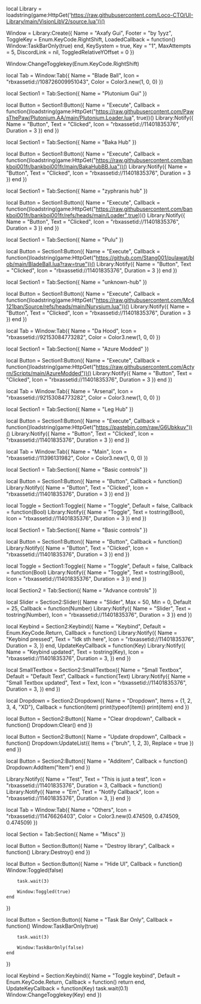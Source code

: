 local Library = loadstring(game:HttpGet('https://raw.githubusercontent.com/Loco-CTO/UI-Library/main/VisionLibV2/source.lua'))()

Window = Library:Create({
	Name = "Axafy Gui",
	Footer = "by 1yyz",
	ToggleKey = Enum.KeyCode.RightShift,
	LoadedCallback = function()
		Window:TaskBarOnly(true)
	end,
	KeySystem = true,
	Key = "1",
	MaxAttempts = 5,
	DiscordLink = nil,
	ToggledRelativeYOffset = 0
})

Window:ChangeTogglekey(Enum.KeyCode.RightShift)

local Tab = Window:Tab({
	Name = "Blade Ball",
	Icon = "rbxassetid://108726009951043",
	Color = Color3.new(1, 0, 0)
})

local Section1 = Tab:Section({
	Name = "Plutonium Gui"
})

local Button = Section1:Button({
	Name = "Execute",
	Callback = function()loadstring(game:HttpGet("https://raw.githubusercontent.com/PawsThePaw/Plutonium.AA/main/Plutonium.Loader.lua", true))()
		Library:Notify({
			Name = "Button",
			Text = "Clicked",
			Icon = "rbxassetid://11401835376",
			Duration = 3
		})
	end
})

local Section1 = Tab:Section({
	Name = "Baka Hub"
})

local Button = Section1:Button({
	Name = "Execute",
	Callback = function()loadstring(game:HttpGet("https://raw.githubusercontent.com/bankboi001fr/bankboi001fr/main/BakaHubBB.lua"))()
		Library:Notify({
			Name = "Button",
			Text = "Clicked",
			Icon = "rbxassetid://11401835376",
			Duration = 3
		})
	end
})

local Section1 = Tab:Section({
	Name = "zyphranis hub"
})

local Button = Section1:Button({
	Name = "Execute",
	Callback = function()loadstring(game:HttpGet("https://raw.githubusercontent.com/bankboi001fr/bankboi001fr/refs/heads/main/Loader",true))()
		Library:Notify({
			Name = "Button",
			Text = "Clicked",
			Icon = "rbxassetid://11401835376",
			Duration = 3
		})
	end
})

local Section1 = Tab:Section({
	Name = "Pulu"
})

local Button = Section1:Button({
	Name = "Execute",
	Callback = function()loadstring(game:HttpGet("https://github.com/Stang001/pulawat/blob/main/BladeBall.lua?raw=true"))()
		Library:Notify({
			Name = "Button",
			Text = "Clicked",
			Icon = "rbxassetid://11401835376",
			Duration = 3
		})
	end
})

local Section1 = Tab:Section({
	Name = "unknown-hub"
})

local Button = Section1:Button({
	Name = "Execute",
	Callback = function()loadstring(game:HttpGet("https://raw.githubusercontent.com/Mc4121ban/Source/refs/heads/main/Nurysium.lua"))()
		Library:Notify({
			Name = "Button",
			Text = "Clicked",
			Icon = "rbxassetid://11401835376",
			Duration = 3
		})
	end
})

local Tab = Window:Tab({
	Name = "Da Hood",
	Icon = "rbxassetid://92153084773282",
	Color = Color3.new(1, 0, 0)
})

local Section1 = Tab:Section({
	Name = "Azure Modded"
})

local Button = Section1:Button({
	Name = "Execute",
	Callback = function()loadstring(game:HttpGet("https://raw.githubusercontent.com/Actyrn/Scripts/main/AzureModded"))()
		Library:Notify({
			Name = "Button",
			Text = "Clicked",
			Icon = "rbxassetid://11401835376",
			Duration = 3
		})
	end
})

local Tab = Window:Tab({
	Name = "Arsenal",
	Icon = "rbxassetid://92153084773282",
	Color = Color3.new(1, 0, 0)
})

local Section1 = Tab:Section({
	Name = "Leg Hub"
})

local Button = Section1:Button({
	Name = "Execute",
	Callback = function()loadstring(game:HttpGet("https://pastebin.com/raw/G6Ubkkuv"))()
		Library:Notify({
			Name = "Button",
			Text = "Clicked",
			Icon = "rbxassetid://11401835376",
			Duration = 3
		})
	end
})


local Tab = Window:Tab({
	Name = "Main",
	Icon = "rbxassetid://11396131982",
	Color = Color3.new(1, 0, 0)
})

local Section1 = Tab:Section({
	Name = "Basic controls"
})

local Button = Section1:Button({
	Name = "Button",
	Callback = function()
		Library:Notify({
			Name = "Button",
			Text = "Clicked",
			Icon = "rbxassetid://11401835376",
			Duration = 3
		})
	end
})

local Toggle = Section1:Toggle({
	Name = "Toggle",
	Default = false,
	Callback = function(Bool) 
		Library:Notify({
			Name = "Toggle",
			Text = tostring(Bool),
			Icon = "rbxassetid://11401835376",
			Duration = 3
		})
	end
})


local Section1 = Tab:Section({
	Name = "Basic controls"
})

local Button = Section1:Button({
	Name = "Button",
	Callback = function()
		Library:Notify({
			Name = "Button",
			Text = "Clicked",
			Icon = "rbxassetid://11401835376",
			Duration = 3
		})
	end
})

local Toggle = Section1:Toggle({
	Name = "Toggle",
	Default = false,
	Callback = function(Bool) 
		Library:Notify({
			Name = "Toggle",
			Text = tostring(Bool),
			Icon = "rbxassetid://11401835376",
			Duration = 3
		})
	end
})

local Section2 = Tab:Section({
	Name = "Advance controls"
})

local Slider = Section2:Slider({
	Name = "Slider",
	Max = 50,
	Min = 0,
	Default = 25,
	Callback = function(Number)
		Library:Notify({
			Name = "Slider",
			Text = tostring(Number),
			Icon = "rbxassetid://11401835376",
			Duration = 3
		})
	end
})

local Keybind = Section2:Keybind({
	Name = "Keybind",
	Default = Enum.KeyCode.Return,
	Callback = function()
		Library:Notify({
			Name = "Keybind pressed",
			Text = "Idk sth here",
			Icon = "rbxassetid://11401835376",
			Duration = 3,
		})
	end,
	UpdateKeyCallback = function(Key)
		Library:Notify({
			Name = "Keybind updated",
			Text = tostring(Key),
			Icon = "rbxassetid://11401835376",
			Duration = 3,
		})
	end
})

local SmallTextbox = Section2:SmallTextbox({
	Name = "Small Textbox",
	Default = "Default Text",
	Callback = function(Text)
		Library:Notify({
			Name = "Small Textbox updated",
			Text = Text,
			Icon = "rbxassetid://11401835376",
			Duration = 3,
		})
	end
})

local Dropdown = Section2:Dropdown({
	Name = "Dropdown",
	Items = {1, 2, 3, 4, "XD"},
	Callback = function(item)
		print(typeof(item))
		print(item)
	end
})

local Button = Section2:Button({
	Name = "Clear dropdown",
	Callback = function()
		Dropdown:Clear()
	end
})

local Button = Section2:Button({
	Name = "Update dropdown",
	Callback = function()
		Dropdown:UpdateList({
			Items = {"bruh", 1, 2, 3},
			Replace = true
		})
	end
})

local Button = Section2:Button({
	Name = "Additem",
	Callback = function()
		Dropdown:AddItem("Item")
	end
})

Library:Notify({
	Name = "Test",
	Text = "This is just a test",
	Icon = "rbxassetid://11401835376",
	Duration = 3,
	Callback = function()
		Library:Notify({
			Name = "Em",
			Text = "Notify Callback",
			Icon = "rbxassetid://11401835376",
			Duration = 3,
		})
	end
})

local Tab = Window:Tab({
	Name = "Others",
	Icon = "rbxassetid://11476626403",
	Color = Color3.new(0.474509, 0.474509, 0.474509)
})

local Section = Tab:Section({
	Name = "Miscs"
})

local Button = Section:Button({
	Name = "Destroy library",
	Callback = function()
		Library:Destroy()
	end
})

local Button = Section:Button({
	Name = "Hide UI",
	Callback = function()
		Window:Toggled(false)
		
		task.wait(3)
		
		Window:Toggled(true)
	end
})

local Button = Section:Button({
	Name = "Task Bar Only",
	Callback = function()
		Window:TaskBarOnly(true)

		task.wait(3)

		Window:TaskBarOnly(false)
	end
})

local Keybind = Section:Keybind({
    Name = "Toggle keybind",
    Default = Enum.KeyCode.Return,
    Callback = function() return end,
    UpdateKeyCallback = function(Key)
		task.wait(0.1)
        Window:ChangeTogglekey(Key)
    end
})
